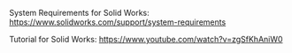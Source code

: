 System Requirements for Solid Works:
https://www.solidworks.com/support/system-requirements

Tutorial for Solid Works:
https://www.youtube.com/watch?v=zgSfKhAniW0
